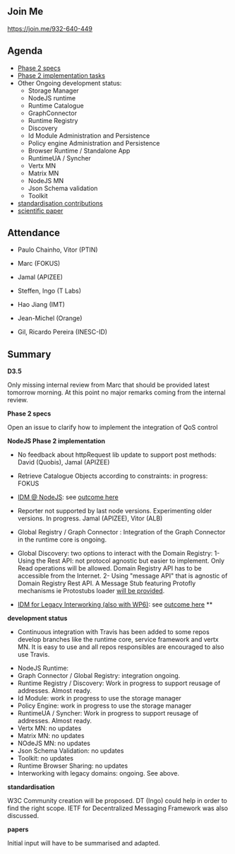## Join Me

https://join.me/932-640-449

Agenda
------

- [Phase 2 specs](https://github.com/reTHINK-project/specs/labels/phase%202)
- [Phase 2 implementation tasks](https://github.com/orgs/reTHINK-project/projects/1)
- Other Ongoing development status:
  - Storage Manager
  - NodeJS runtime
  - Runtime Catalogue
  - GraphConnector
  - Runtime Registry
  - Discovery
  - Id Module Administration and Persistence
  - Policy engine Administration and Persistence
  - Browser Runtime / Standalone App
  - RuntimeUA / Syncher
  - Vertx MN
  - Matrix MN
  - NodeJS MN
  - Json Schema validation
  - Toolkit
-	[standardisation contributions](https://github.com/reTHINK-project/core-framework/issues/168)
-	[scientific paper](https://github.com/reTHINK-project/papers/tree/master/ICIN2017)

Attendance
----------

-	Paulo Chainho, Vitor (PTIN)

- Marc (FOKUS)

- Jamal (APIZEE)

- Steffen, Ingo (T Labs)

- Hao Jiang (IMT)

- Jean-Michel (Orange)

- Gil, Ricardo Pereira (INESC-ID)



Summary
-------

**D3.5**

Only missing internal review from Marc that should be provided latest tomorrow morning. At this point no major remarks coming from the internal review.

**Phase 2 specs**

Open an issue to clarify how to implement the integration of QoS control

**NodeJS Phase 2 implementation**

- No feedback about httpRequest lib update to support post methods: David (Quobis), Jamal (APIZEE)
- Retrieve Catalogue Objects according to constraints: in progress: FOKUS
- [IDM @ NodeJS](https://github.com/reTHINK-project/specs/issues/17): see [outcome here](https://github.com/reTHINK-project/specs/issues/17#issuecomment-261919199)
- Reporter not supported by last node versions. Experimenting older versions. In progress. Jamal (APIZEE), Vitor (ALB)


- Global Registry / Graph Connector : Integration of the Graph Connector in the runtime core is ongoing.
- Global Discovery: two options to interact with the Domain Registry:
  1- Using the Rest API: not protocol agnostic but easier to implement. Only Read operations will be allowed. Domain Registry API has to be accessible from the Internet.
  2- Using "message API" that is agnostic of Domain Registry Rest API. A Message Stub featuring Protofly mechanisms ie Protostubs loader [will be provided](https://github.com/reTHINK-project/specs/issues/20).
- [IDM for Legacy Interworking (also with WP6)](https://github.com/reTHINK-project/specs/issues/4): see [outcome here](https://github.com/reTHINK-project/specs/issues/11#issuecomment-261282625)
**


**development status**


* Continuous integration with Travis has been added to some repos develop branches like the runtime core, service framework and vertx MN. It is easy to use and all repos responsibles are encouraged to also use Travis.
- NodeJS Runtime:
- Graph Connector / Global Registry: integration ongoing.
- Runtime Registry / Discovery: Work in progress to support reusage of addresses. Almost ready.
- Id Module: work in progress to use the storage manager
- Policy Engine: work in progress to use the storage manager
- RuntimeUA / Syncher: Work in progress to support reusage of addresses. Almost ready.
- Vertx MN: no updates
- Matrix MN: no updates
- NOdeJS MN: no updates
- Json Schema Validation: no updates
- Toolkit: no updates
- Runtime Browser Sharing: no updates
- Interworking with legacy domains: ongoing. See above.

**standardisation**

W3C Community creation will be proposed. DT (Ingo) could help in order to find the right scope.
IETF for Decentralized Messaging Framework was also discussed.


**papers**

Initial input will have to be summarised and adapted.
